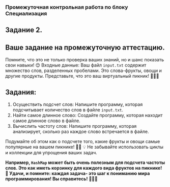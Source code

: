 ### Промежуточная контрольная работа по блоку Специализация 

## Задание 2. 
## Ваше задание на промежуточную аттестацию. 
Помните, что это не только проверка ваших знаний, но и шанс показать свои навыки! 😊 
Входные данные: Ваш файл `input.txt` содержит множество слов, разделенных пробелами. 
Это слова-фрукты, овощи и другие продукты. Представьте, что это ваш виртуальный пикник! 🍎🥕🥧 
## Задания: 
1. Осуществить подсчет слов: Напишите программу, которая подсчитывает количество слов в файле `input.txt`. 
2. Найти самое длинное слово: Создайте программу, которая находит самое длинное слово в файле. 
3. Вычислить частоту слов: Напишите программу, которая анализирует, сколько раз каждое слово встречается в файле. 

Подумайте об этом как о подсчете того, какие фрукты и овощи самые популярные на вашем пикнике! 🍇🍉 💡 
Не забывайте использовать циклы и коллекции для упрощения ваших задач. 

**Например, `HashMap` может быть очень полезным для подсчета частоты слов. 
Это как иметь корзинку для каждого вида фруктов на пикнике! 🧺 
Удачи, и помните: каждая задача- это шаг к пониманию мира программирования! Вы справитесь! 💪󰠁󰞵**
